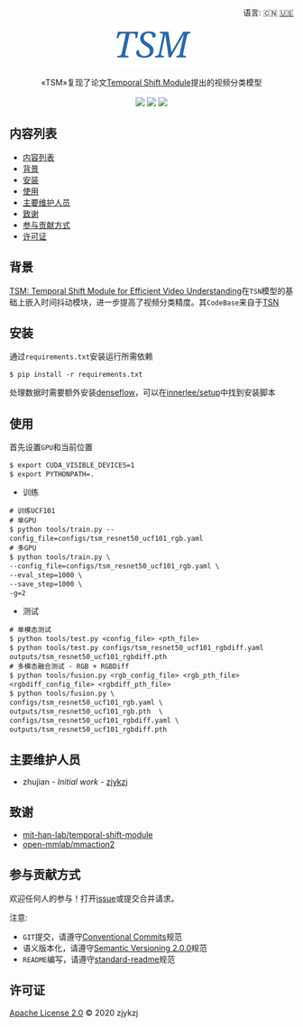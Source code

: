 <div align="right">
  语言:
    🇨🇳
  <a title="英语" href="./README.en.md">🇺🇸</a>
  <!-- <a title="俄语" href="../ru/README.md">🇷🇺</a> -->
</div>

 <div align="center"><a title="" href="https://github.com/ZJCV/TSM"><img align="center" src="./imgs/TSM.png"></a></div>

<p align="center">
  «TSM»复现了论文<a title="" href="https://arxiv.org/abs/1811.08383">Temporal Shift Module</a>提出的视频分类模型
<br>
<br>
  <a href="https://github.com/RichardLitt/standard-readme"><img src="https://img.shields.io/badge/standard--readme-OK-green.svg?style=flat-square"></a>
  <a href="https://conventionalcommits.org"><img src="https://img.shields.io/badge/Conventional%20Commits-1.0.0-yellow.svg"></a>
  <a href="http://commitizen.github.io/cz-cli/"><img src="https://img.shields.io/badge/commitizen-friendly-brightgreen.svg"></a>
</p>

## 内容列表

- [内容列表](#内容列表)
- [背景](#背景)
- [安装](#安装)
- [使用](#使用)
- [主要维护人员](#主要维护人员)
- [致谢](#致谢)
- [参与贡献方式](#参与贡献方式)
- [许可证](#许可证)

## 背景

[TSM: Temporal Shift Module for Efficient Video Understanding](https://arxiv.org/abs/1811.08383)在`TSN`模型的基础上嵌入时间抖动模块，进一步提高了视频分类精度。其`CodeBase`来自于[TSN](https://github.com/ZJCV/TSN)

## 安装

通过`requirements.txt`安装运行所需依赖

```
$ pip install -r requirements.txt
```

处理数据时需要额外安装[denseflow](https://github.com/open-mmlab/denseflow)，可以在[innerlee/setup](https://github.com/innerlee/setup)中找到安装脚本

## 使用

首先设置`GPU`和当前位置

```
$ export CUDA_VISIBLE_DEVICES=1
$ export PYTHONPATH=.
```

* 训练

```
# 训练UCF101
# 单GPU
$ python tools/train.py --config_file=configs/tsm_resnet50_ucf101_rgb.yaml
# 多GPU
$ python tools/train.py \
--config_file=configs/tsm_resnet50_ucf101_rgb.yaml \
--eval_step=1000 \
--save_step=1000 \
-g=2
```

* 测试

```
# 单模态测试
$ python tools/test.py <config_file> <pth_file>
$ python tools/test.py configs/tsm_resnet50_ucf101_rgbdiff.yaml outputs/tsm_resnet50_ucf101_rgbdiff.pth
# 多模态融合测试 - RGB + RGBDiff
$ python tools/fusion.py <rgb_config_file> <rgb_pth_file> <rgbdiff_config_file> <rgbdiff_pth_file>
$ python tools/fusion.py \
configs/tsm_resnet50_ucf101_rgb.yaml \
outputs/tsm_resnet50_ucf101_rgb.pth  \
configs/tsm_resnet50_ucf101_rgbdiff.yaml \
outputs/tsm_resnet50_ucf101_rgbdiff.pth
```


## 主要维护人员

* zhujian - *Initial work* - [zjykzj](https://github.com/zjykzj)

## 致谢

* [mit-han-lab/temporal-shift-module ](https://github.com/mit-han-lab/temporal-shift-module)
* [open-mmlab/mmaction2](https://github.com/open-mmlab/mmaction2)

## 参与贡献方式

欢迎任何人的参与！打开[issue](https://github.com/zjykzj/TSM/issues)或提交合并请求。

注意:

* `GIT`提交，请遵守[Conventional Commits](https://www.conventionalcommits.org/en/v1.0.0-beta.4/)规范
* 语义版本化，请遵守[Semantic Versioning 2.0.0](https://semver.org)规范
* `README`编写，请遵守[standard-readme](https://github.com/RichardLitt/standard-readme)规范

## 许可证

[Apache License 2.0](LICENSE) © 2020 zjykzj